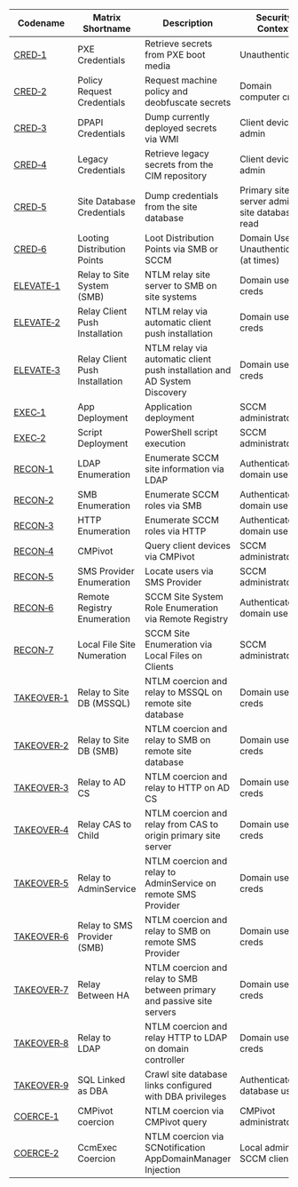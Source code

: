 | Codename                                                             | Matrix Shortname               | Description                                                               | Security Context                              | Network Access   |
| -------------------------------------------------------------------- | ------------------------------ | ------------------------------------------------------------------------- | --------------------------------------------- | ---------------- |
| [CRED&#x2011;1](./CRED/CRED-1/cred-1_description.md)                 | PXE Credentials                | Retrieve secrets from PXE boot media                                      | Unauthenticated                               | Internal network |
| [CRED&#x2011;2](./CRED/CRED-2/cred-2_description.md)                 | Policy Request Credentials     | Request machine policy and deobfuscate secrets                            | Domain computer creds                         | Internal network |
| [CRED&#x2011;3](./CRED/CRED-3/cred-3_description.md)                 | DPAPI Credentials              | Dump currently deployed secrets via WMI                                   | Client device admin                           | Any              |
| [CRED&#x2011;4](./CRED/CRED-4/cred-4_description.md)                 | Legacy Credentials             | Retrieve legacy secrets from the CIM repository                           | Client device admin                           | Any              |
| [CRED&#x2011;5](./CRED/CRED-5/cred-5_description.md)                 | Site Database Credentials      | Dump credentials from the site database                                   | Primary site server admin, site database read | Internal network |
| [CRED&#x2011;6](./CRED/CRED-6/cred-6_description.md)                 | Looting Distribution Points    | Loot Distribution Points via SMB or SCCM                                  | Domain User or Unauthenticated (at times)     | Any              |
| [ELEVATE&#x2011;1](./ELEVATE/ELEVATE-1/ELEVATE-1_description.md)     | Relay to Site System (SMB)     | NTLM relay site server to SMB on site systems                             | Domain user creds                             | Internal network |
| [ELEVATE&#x2011;2](./ELEVATE/ELEVATE-2/ELEVATE-2_description.md)     | Relay Client Push Installation | NTLM relay via automatic client push installation                         | Domain user creds                             | Internal network |
| [ELEVATE&#x2011;3](./ELEVATE/ELEVATE-3/ELEVATE-3_description.md)     | Relay Client Push Installation | NTLM relay via automatic client push installation and AD System Discovery | Domain user creds                             | Internal network |
| [EXEC&#x2011;1](./EXEC/EXEC-1/exec-1_description.md)                 | App Deployment                 | Application deployment                                                    | SCCM administrator                            | Internal network |
| [EXEC&#x2011;2](./EXEC/EXEC-2/exec-2_description.md)                 | Script Deployment              | PowerShell script execution                                               | SCCM administrator                            | Internal network |
| [RECON&#x2011;1](./RECON/RECON-1/recon-1_description.md)             | LDAP Enumeration               | Enumerate SCCM site information via LDAP                                  | Authenticated domain user                     | Internal network |
| [RECON&#x2011;2](./RECON/RECON-2/recon-2_description.md)             | SMB Enumeration                | Enumerate SCCM roles via SMB                                              | Authenticated domain user                     | Internal network |
| [RECON&#x2011;3](./RECON/RECON-3/recon-3_description.md)             | HTTP Enumeration               | Enumerate SCCM roles via HTTP                                             | Authenticated domain user                     | Internal network |
| [RECON&#x2011;4](./RECON/RECON-4/recon-4_description.md)             | CMPivot                        | Query client devices via CMPivot                                          | SCCM administrator                            | Internal network |
| [RECON&#x2011;5](./RECON/RECON-5/recon-5_description.md)             | SMS Provider Enumeration       | Locate users via SMS Provider                                             | SCCM administrator                            | Internal network |
| [RECON&#x2011;6](./RECON/RECON-6/recon-6_description.md)             | Remote Registry Enumeration       | SCCM Site System Role Enumeration via Remote Registry                                            | Authenticated domain user                            | Internal network |
| [RECON&#x2011;7](./RECON/RECON-7/recon-7_description.md)             | Local File Site Numeration       | SCCM Site Enumeration via Local Files on Clients                                             | SCCM administrator                            | Internal network |
| [TAKEOVER&#x2011;1](./TAKEOVER/TAKEOVER-1/takeover-1_description.md) | Relay to Site DB (MSSQL)       | NTLM coercion and relay to MSSQL on remote site database                  | Domain user creds                             | Internal network |
| [TAKEOVER&#x2011;2](./TAKEOVER/TAKEOVER-2/takeover-2_description.md) | Relay to Site DB (SMB)         | NTLM coercion and relay to SMB on remote site database                    | Domain user creds                             | Internal network |
| [TAKEOVER&#x2011;3](./TAKEOVER/TAKEOVER-3/takeover-3_description.md) | Relay to AD CS                 | NTLM coercion and relay to HTTP on AD CS                                  | Domain user creds                             | Internal network |
| [TAKEOVER&#x2011;4](./TAKEOVER/TAKEOVER-4/takeover-4_description.md) | Relay CAS to Child             | NTLM coercion and relay from CAS to origin primary site server            | Domain user creds                             | Internal network |
| [TAKEOVER&#x2011;5](./TAKEOVER/TAKEOVER-5/takeover-5_description.md) | Relay to AdminService          | NTLM coercion and relay to AdminService on remote SMS Provider            | Domain user creds                             | Internal network |
| [TAKEOVER&#x2011;6](./TAKEOVER/TAKEOVER-6/takeover-6_description.md) | Relay to SMS Provider (SMB)    | NTLM coercion and relay to SMB on remote SMS Provider                     | Domain user creds                             | Internal network |
| [TAKEOVER&#x2011;7](./TAKEOVER/TAKEOVER-7/takeover-7_description.md) | Relay Between HA               | NTLM coercion and relay to SMB between primary and passive site servers   | Domain user creds                             | Internal network |
| [TAKEOVER&#x2011;8](./TAKEOVER/TAKEOVER-8/takeover-8_description.md) | Relay to LDAP                  | NTLM coercion and relay HTTP to LDAP on domain controller                 | Domain user creds                             | Internal network |
| [TAKEOVER&#x2011;9](./TAKEOVER/TAKEOVER-9/takeover-9_description.md) | SQL Linked as DBA              | Crawl site database links configured with DBA privileges                  | Authenticated database user                   | Internal network |
| [COERCE&#x2011;1](./COERCE/COERCE-1/coerce-1_description.md)         | CMPivot coercion               | NTLM coercion via CMPivot query                                           | CMPivot administrator                         | Internal network |
| [COERCE&#x2011;2](./COERCE/COERCE-2/coerce-2_description.md)         | CcmExec Coercion               | NTLM coercion via SCNotification AppDomainManager Injection               | Local admin on SCCM client                    | Internal network |

